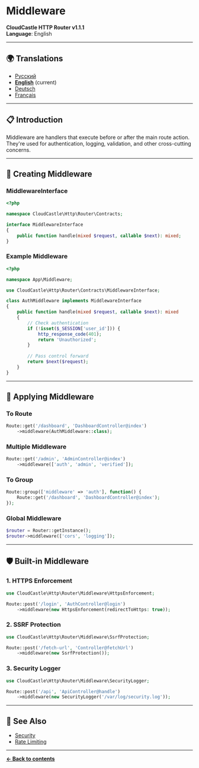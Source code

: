 # Middleware

**CloudCastle HTTP Router v1.1.1**  
**Language**: English

---

## 🌍 Translations

- [Русский](../../ru/documentation/middleware.md)
- **[English](middleware.md)** (current)
- [Deutsch](../../de/documentation/middleware.md)
- [Français](../../fr/documentation/middleware.md)

---

## 📋 Introduction

Middleware are handlers that execute before or after the main route action. They're used for authentication, logging, validation, and other cross-cutting concerns.

---

## 🎯 Creating Middleware

### MiddlewareInterface

```php
<?php

namespace CloudCastle\Http\Router\Contracts;

interface MiddlewareInterface
{
    public function handle(mixed $request, callable $next): mixed;
}
```

### Example Middleware

```php
<?php

namespace App\Middleware;

use CloudCastle\Http\Router\Contracts\MiddlewareInterface;

class AuthMiddleware implements MiddlewareInterface
{
    public function handle(mixed $request, callable $next): mixed
    {
        // Check authentication
        if (!isset($_SESSION['user_id'])) {
            http_response_code(401);
            return 'Unauthorized';
        }
        
        // Pass control forward
        return $next($request);
    }
}
```

---

## 🔧 Applying Middleware

### To Route

```php
Route::get('/dashboard', 'DashboardController@index')
    ->middleware(AuthMiddleware::class);
```

### Multiple Middleware

```php
Route::get('/admin', 'AdminController@index')
    ->middleware(['auth', 'admin', 'verified']);
```

### To Group

```php
Route::group(['middleware' => 'auth'], function() {
    Route::get('/dashboard', 'DashboardController@index');
});
```

### Global Middleware

```php
$router = Router::getInstance();
$router->middleware(['cors', 'logging']);
```

---

## 🛡️ Built-in Middleware

### 1. HTTPS Enforcement

```php
use CloudCastle\Http\Router\Middleware\HttpsEnforcement;

Route::post('/login', 'AuthController@login')
    ->middleware(new HttpsEnforcement(redirectToHttps: true));
```

### 2. SSRF Protection

```php
use CloudCastle\Http\Router\Middleware\SsrfProtection;

Route::post('/fetch-url', 'Controller@fetchUrl')
    ->middleware(new SsrfProtection());
```

### 3. Security Logger

```php
use CloudCastle\Http\Router\Middleware\SecurityLogger;

Route::post('/api', 'ApiController@handle')
    ->middleware(new SecurityLogger('/var/log/security.log'));
```

---

## 🔗 See Also

- [Security](security.md)
- [Rate Limiting](rate-limiting.md)

---

**[← Back to contents](README.md)**

